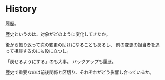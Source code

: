 # History

履歴。

歴史というのは、対象がどのように変化してきたか。

後から振り返って次の変更の助けになることもあるし、
前の変更の担当者を追って相談するのにも役に立つし。

「戻せるようにする」のも大事。
バックアップも履歴。

歴史で重要なのは前後関係と区切り、それぞれがどう影響し合っているか。
